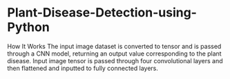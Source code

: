 # Plant-Disease-Detection-using-Python
How It Works
The input image dataset is converted to tensor and is passed through a CNN model, returning an output value corresponding to the plant disease. Input image tensor is passed through four convolutional layers and then flattened and inputted to fully connected layers.
